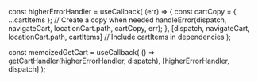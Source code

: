 const higherErrorHandler = useCallback(
(err) => {
const cartCopy = { ...cartItems }; // Create a copy when needed
handleError(dispatch, navigateCart, locationCart.path, cartCopy, err);
},
[dispatch, navigateCart, locationCart.path, cartItems] // Include cartItems in dependencies
);

const memoizedGetCart = useCallback(
() => getCartHandler(higherErrorHandler, dispatch),
[higherErrorHandler, dispatch]
);
